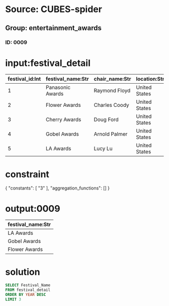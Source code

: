 # Source: CUBES-spider
## Group: entertainment_awards
### ID: 0009

# input:festival_detail

| festival_id:Int | festival_name:Str | chair_name:Str | location:Str | year:Int | num_of_audience:Int |
|---|---|---|---|---|---|
| 1 | Panasonic Awards | Raymond Floyd | United States | 2006 | 152 |
| 2 | Flower Awards | Charles Coody | United States | 2007 | 155 |
| 3 | Cherry Awards | Doug Ford | United States | 2007 | 160 |
| 4 | Gobel Awards | Arnold Palmer | United States | 2008 | 160 |
| 5 | LA Awards | Lucy Lu | United States | 2010 | 161 |

# constraint

{
  "constants": [
    "3"
  ],
  "aggregation_functions": []
}

# output:0009

| festival_name:Str |
|---|
| LA Awards |
| Gobel Awards |
| Flower Awards |

# solution

```sql
SELECT Festival_Name
FROM festival_detail
ORDER BY YEAR DESC
LIMIT 3
```
